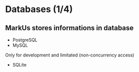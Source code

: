 Databases (1/4)
================

MarkUs stores informations in database
----------------------------------------

- PostgreSQL
- MySQL

Only for development and limitated (non-concurrency access)

- SQLite
